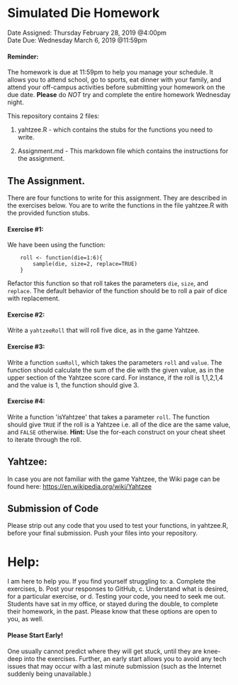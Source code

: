 # Simulated Die Homework
Date Assigned: Thursday February 28, 2019 @4:00pm  
Date Due: Wednesday March 6, 2019 @11:59pm

#### Reminder:
The homework is due at 11:59pm to help you manage your schedule. It allows you to attend school, go to sports, eat dinner with your family, and attend your off-campus activities before submitting your homework on the due date. **Please** do *NOT* try and complete the entire homework Wednesday night.

This repository contains 2 files:
1. yahtzee.R - which contains the stubs for the functions you need to write.

2. Assignment.md - This markdown file which contains the instructions for the assignment.

## The Assignment.
There are four functions to write for this assignment. They are described in the exercises below. You are to write the functions in the file yahtzee.R with the provided function stubs. 


#### Exercise #1:
We have been using the function:
```{r}
    roll <- function(die=1:6){
        sample(die, size=2, replace=TRUE)
    }
```

Refactor this function so that roll takes the parameters `die`, `size`, and `replace`. The default behavior of the function should be to roll a pair of dice with replacement.

#### Exercise #2:
Write a `yahtzeeRoll` that will roll five dice, as in the game Yahtzee.

#### Exercise #3:
Write a function `sumRoll`, which takes the parameters `roll` and `value`. The function should calculate the sum of the die with the given value, as in the upper section of the Yahtzee score card. For instance, if the roll is 1,1,2,1,4 and the value is 1, the function should give 3.

#### Exercise #4:
Write a function 'isYahtzee' that takes a parameter `roll`. The function should give `TRUE` if the roll is a Yahtzee i.e. all of the dice are the same value, and `FALSE` otherwise.
**Hint:** Use the for-each construct on your cheat sheet to iterate through the roll.


## Yahtzee:
In case you are not familiar with the game Yahtzee, the Wiki page can be found here: https://en.wikipedia.org/wiki/Yahtzee

## Submission of Code
Please strip out any code that you used to test your functions, in yahtzee.R, before your final submission. Push your files into your repository.

# Help:
I am here to help you. If you find yourself struggling to:
    a. Complete the exercises,
    b. Post your responses to GitHub,
    c. Understand what is desired, for a particular exercise, or
    d. Testing your code,
you need to seek me out. Students have sat in my office, or stayed during the
double, to complete their homework, in the past. Please know that these options
are open to you, as well.

#### Please Start Early!
One usually cannot predict where they will get stuck, until they are knee-deep into the exercises. Further, an early start allows you to avoid any tech issues that may occur with a last minute submission (such as the Internet suddenly being unavailable.)
